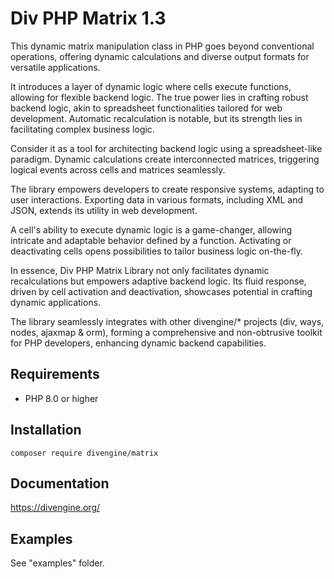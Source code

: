 # Div PHP Matrix 1.3

This dynamic matrix manipulation class in PHP goes beyond conventional operations, offering dynamic calculations and diverse output formats for versatile applications.

It introduces a layer of dynamic logic where cells execute functions, allowing for flexible backend logic. The true power lies in crafting robust backend logic, akin to spreadsheet functionalities tailored for web development. Automatic recalculation is notable, but its strength lies in facilitating complex business logic.

Consider it as a tool for architecting backend logic using a spreadsheet-like paradigm. Dynamic calculations create interconnected matrices, triggering logical events across cells and matrices seamlessly.

The library empowers developers to create responsive systems, adapting to user interactions. Exporting data in various formats, including XML and JSON, extends its utility in web development.

A cell's ability to execute dynamic logic is a game-changer, allowing intricate and adaptable behavior defined by a function. Activating or deactivating cells opens possibilities to tailor business logic on-the-fly.

In essence, Div PHP Matrix Library not only facilitates dynamic recalculations but empowers adaptive backend logic. Its fluid response, driven by cell activation and deactivation, showcases potential in crafting dynamic applications.

The library seamlessly integrates with other divengine/* projects (div, ways, nodes, ajaxmap & orm), forming a comprehensive and non-obtrusive toolkit for PHP developers, enhancing dynamic backend capabilities.

## Requirements

- PHP 8.0 or higher

## Installation

```shell
composer require divengine/matrix
```

## Documentation 

https://divengine.org/

## Examples

See "examples" folder.
